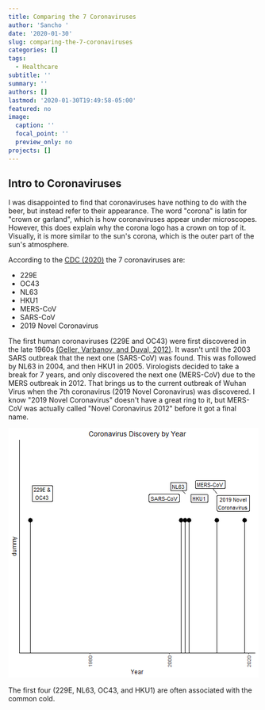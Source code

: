 ```yaml
---
title: Comparing the 7 Coronaviruses
author: 'Sancho '
date: '2020-01-30'
slug: comparing-the-7-coronaviruses
categories: []
tags:
  - Healthcare
subtitle: ''
summary: ''
authors: []
lastmod: '2020-01-30T19:49:58-05:00'
featured: no
image:
  caption: ''
  focal_point: ''
  preview_only: no
projects: []
---
```


## Intro to Coronaviruses

I was disappointed to find that coronaviruses have nothing to do with the beer, but instead refer to their appearance. The word "corona" is latin for "crown or garland", which is how coronaviruses appear under microscopes. However, this does explain why the corona logo has a crown on top of it. Visually, it is more similar to the sun's corona, which is the outer part of the sun's atmosphere. 

According to the [CDC (2020)](https://www.cdc.gov/coronavirus/types.html) the 7 coronaviruses are: 

* 229E
* OC43
* NL63
* HKU1
* MERS-CoV
* SARS-CoV
* 2019 Novel Coronavirus

The first human  coronaviruses (229E and OC43) were first discovered in the late 1960s [(Geller, Varbanov, and Duval, 2012)](https://www.ncbi.nlm.nih.gov/pmc/articles/PMC3509683/). It wasn't until the 2003 SARS outbreak that the next one (SARS-CoV) was found. This was followed by NL63 in 2004, and then HKU1 in 2005. Virologists decided to take a break for 7 years, and only discovered the next one (MERS-CoV) due to the MERS outbreak in 2012. That brings us to the current outbreak of Wuhan Virus when the 7th coronavirus (2019 Novel Coronavirus) was discovered. I know "2019 Novel Coronavirus" doesn't have a great ring to it, but MERS-CoV was actually called "Novel Coronavirus 2012" before it got a final name. 

![plot of chunk unnamed-chunk-1](figure/unnamed-chunk-1-1.png)

The first four (229E, NL63, OC43, and HKU1) are often associated with the common cold. 



